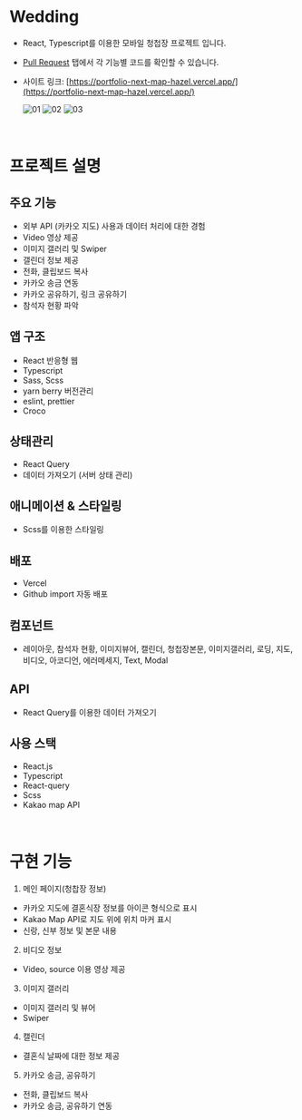 # Wedding

- React, Typescript를 이용한 모바일 청첩장 프로젝트 입니다.
- [Pull Request](https://github.com/reserver7/portfolio-next-map/pulls?q=is%3Apr+is%3Aclosed) 탭에서 각 기능별 코드를 확인할 수 있습니다.
- 사이트 링크: [https://portfolio-next-map-hazel.vercel.app/](https://portfolio-next-map-hazel.vercel.app/)

  ![01](https://github.com/reserver7/portfolio-next-map/assets/78328320/03f56c09-94ab-4af6-be48-e5e9c27ef487)
  ![02](https://github.com/reserver7/portfolio-next-map/assets/78328320/f10d1a02-45a2-47bb-8d89-5c912b4ab91d)
  ![03](https://github.com/reserver7/portfolio-next-map/assets/78328320/02adadaf-bf8c-4de4-b301-702f6222732d)

<br />

# 프로젝트 설명

## 주요 기능

- 외부 API (카카오 지도) 사용과 데이터 처리에 대한 경험
- Video 영상 제공
- 이미지 갤러리 및 Swiper
- 갤린더 정보 제공
- 전화, 클립보드 복사
- 카카오 송금 연동
- 카카오 공유하기, 링크 공유하기
- 참석자 현황 파악

## 앱 구조

- React 반응형 웹
- Typescript
- Sass, Scss
- yarn berry 버전관리
- eslint, prettier
- Croco

## 상태관리

- React Query
- 데이터 가져오기 (서버 상태 관리)

## 애니메이션 & 스타일링

- Scss를 이용한 스타일링

## 배포

- Vercel
- Github import 자동 배포

## 컴포넌트

- 레이아웃, 참석자 현황, 이미지뷰어, 캘린더, 청첩장본문, 이미지갤러리, 로딩, 지도, 비디오, 아코디언, 에러메세지, Text, Modal

## API

- React Query를 이용한 데이터 가져오기

## 사용 스택

- React.js
- Typescript
- React-query
- Scss
- Kakao map API

<br />

# 구현 기능

1. 메인 페이지(청찹장 정보)
  - 카카오 지도에 결혼식장 정보를 아이콘 형식으로 표시
  - Kakao Map API로 지도 위에 위치 마커 표시
  - 신랑, 신부 정보 및 본문 내용

2. 비디오 정보
  - Video, source 이용 영상 제공

3. 이미지 갤러리
  - 이미지 갤러리 및 뷰어
  - Swiper

4. 캘린더
  - 결혼식 날짜에 대한 정보 제공

5. 카카오 송금, 공유하기
- 전화, 클립보드 복사
- 카카오 송금, 공유하기 연동
